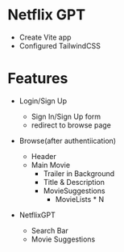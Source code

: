 # Netflix GPT

 - Create Vite app
 - Configured TailwindCSS

 # Features
 - Login/Sign Up
    - Sign In/Sign Up form
    - redirect to browse page


 - Browse(after authentiication)
    - Header
    - Main Movie
      - Trailer in Background
      - Title & Description
      - MovieSuggestions
        - MovieLists * N


 - NetflixGPT
   - Search Bar
   - Movie Suggestions